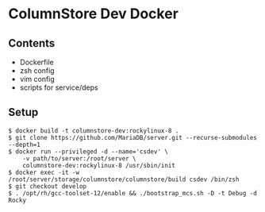 # ColumnStore Dev Docker

## Contents

- Dockerfile
- zsh config
- vim config
- scripts for service/deps

## Setup

```shell
$ docker build -t columnstore-dev:rockylinux-8 .
$ git clone https://github.com/MariaDB/server.git --recurse-submodules --depth=1
$ docker run --privileged -d --name='csdev' \
    -v path/to/server:/root/server \
    columnstore-dev:rockylinux-8 /usr/sbin/init
$ docker exec -it -w /root/server/storage/columnstore/columnstore/build csdev /bin/zsh
$ git checkout develop
$ . /opt/rh/gcc-toolset-12/enable && ./bootstrap_mcs.sh -D -t Debug -d Rocky
```
